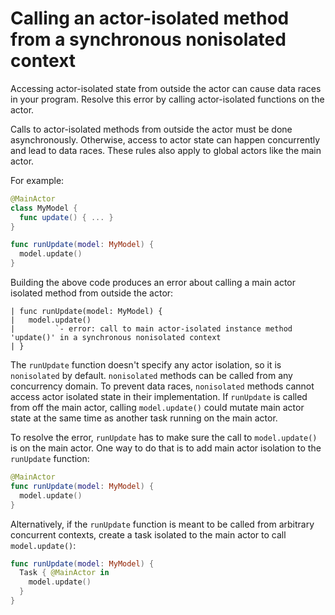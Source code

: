 # Calling an actor-isolated method from a synchronous nonisolated context

Accessing actor-isolated state from outside the actor can cause data races in your program. Resolve this error by calling actor-isolated functions on the actor.

Calls to actor-isolated methods from outside the actor must be done asynchronously. Otherwise, access to actor state can happen concurrently and lead to data races. These rules also apply to global actors like the main actor.

For example:

```swift
@MainActor
class MyModel {
  func update() { ... }
}

func runUpdate(model: MyModel) {
  model.update()
}
```

Building the above code produces an error about calling a main actor isolated method from outside the actor:

```
| func runUpdate(model: MyModel) {
|   model.update()
|         `- error: call to main actor-isolated instance method 'update()' in a synchronous nonisolated context
| }
```

The `runUpdate` function doesn't specify any actor isolation, so it is `nonisolated` by default. `nonisolated` methods can be called from any concurrency domain. To prevent data races, `nonisolated` methods cannot access actor isolated state in their implementation. If `runUpdate` is called from off the main actor, calling `model.update()` could mutate main actor state at the same time as another task running on the main actor.

To resolve the error, `runUpdate` has to make sure the call to `model.update()` is on the main actor. One way to do that is to add main actor isolation to the `runUpdate` function:

```swift
@MainActor
func runUpdate(model: MyModel) {
  model.update()
}
```

Alternatively, if the `runUpdate` function is meant to be called from arbitrary concurrent contexts, create a task isolated to the main actor to call `model.update()`:

```swift
func runUpdate(model: MyModel) {
  Task { @MainActor in
    model.update()
  }
}
```
